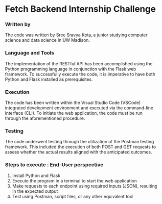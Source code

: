 # Fetch Backend Internship Challenge

### Written by
The code was written by Sree Sravya Kota, a junior studying computer science and data science in UW Madison.


### Language and Tools 
The implementation of the RESTful API has been accomplished using the Python programming language in conjunction with the Flask web framework. To successfully execute the code, it is imperative to have both Python and Flask installed as prerequisites. 

### Execution
The code has been written within the Visual Studio Code (VSCode) integrated development environment and executed via the command-line interface (CLI). To initiate the web application, the code must be run through the aforementioned procedure.

### Testing
The code underwent testing through the utilization of the Postman testing framework. This included the execution of both POST and GET requests to assess whether the actual results aligned with the anticipated outcomes. 

### Steps to execute : End-User perspective
1) Install Python and Flask
2) Execute the program in a terminal to start the web application
3) Make requests to each endpoint using required inputs (JSON), resulting in the expected output 
4) Test using Postman, script files, or any other equivalent tool






